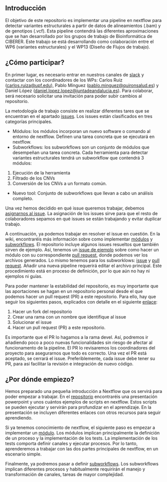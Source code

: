 ## Introducción

El objetivo de este repositorio es implementar una pipeline en nextflow para detectar variantes estructurales a partir de datos de alineamientos (.bam) y de genotipos (.vcf). Esta pipeline contendrá las diferentes aproximaciones que se han desarrollado por los grupos de trabajo de Bioinformática de CIBERER. Este trabajo se está desarrollando como colaboración entre el WP6 (variantes estructurales) y el WP13 (Diseño de Flujos de trabajo). 

## ¿Cómo participar?

En primer lugar, es necesario entrar en nuestros canales de [slack](https://join.slack.com/t/bioinfo2021wp2/shared_invite/zt-r3pt4pgg-dDiXcO4ZiJbFbIls73uBVg) y contactar con los coordinadores de los WPs: Carlos Ruiz ([carlos.ruiza@upf.edu](mailto:carlos.ruiza@upf.edu)), Pablo Mínguez ([pablo.minguez@quironsalud.es](mailto:pablo.minguez@quironsalud.es)) y Daniel López ([daniel.lopez.lopez@juntadeandalucia.es](mailto:daniel.lopez.lopez@juntadeandalucia.es)). Para colaborar, será necesario solicitar una invitación para poder  subir cambios al repositorio. 

La metodología de trabajo consiste en realizar diferentes tares que se encuentran en el apartado [issues](https://github.com/yocra3/structural_variants_ciberer/issues). Los issues están clasificados en tres categorías principales.

- Módulos: los módulos incorporan un nuevo software o comando al entorno de nextflow. Definen una tarea concreta que se ejecutará en nextflow. 
- Subworkflows: los subworkflows son un conjunto de módulos que desempeñan una tarea concreta. Cada herramienta para detectar variantes estructurales tendrá un subworkflow que contendrá 3 módulos:
1. Ejecución de la herramienta
2. Filtrado de los CNVs
3. Conversión de los CNVs a un formato común.
- Nuevo tool: Conjunto de subworkflows que llevan a cabo un análisis completo. 

Una vez hemos decidido en qué issue queremos trabajar, debemos [asignarnos al issue](https://docs.github.com/en/issues/tracking-your-work-with-issues/managing-issues/assigning-issues-and-pull-requests-to-other-github-users#assigning-an-individual-issue-or-pull-request). La asignación de los issues sirve para que el resto de colaboradores sepamos en qué issues se están trabajando y evitar duplicar trabajo. 

A continuación, ya podemos trabajar en resolver el issue en cuestión. En la wiki, encontraréis más información sobre como implementar [módulos](https://github.com/yocra3/structural_variants_ciberer/blob/master/docs/new_modules.md) y [subworkflows](https://github.com/yocra3/structural_variants_ciberer/blob/master/docs/new_subworkflows.md). El repositorio incluye algunos issues resueltos que también sirven de ejemplo. Así, tenemos un [issue de ejemplo](https://github.com/yocra3/structural_variants_ciberer/issues/1) sobre como hacer un módulo con su correspondiente [pull request](https://github.com/yocra3/structural_variants_ciberer/pull/6), donde podemos ver los archivos generados. Lo mismo tenemos para los subworklows: [issue](https://github.com/yocra3/structural_variants_ciberer/issues/10) y [pull request](https://github.com/yocra3/structural_variants_ciberer/pull/11). Añadir una nueva pipeline requerirá editar el archivo principal. Este procedimiento está en proceso de definición, por lo que aún no hay ni ejemplos ni guías.


Para poder mantener la estabilidad del repositorio, es muy importante que las aportaciones se hagan en un repositorio personal desde el que podemos hacer un pull request (PR) a este repositorio. Para ello, hay que seguir los siguientes pasos, explicados con detalle en el siguiente [enlace](https://www.freecodecamp.org/espanol/news/como-hacer-tu-primer-pull-request-en-github/):

1. Hacer un fork del repositorio
2. Crear una rama con un nombre que identifique al issue
3. Solucionar el issue
4. Hacer un pull request (PR) a este repositorio. 

Es importante que el PR lo hagamos a la rama devel. Así, podremos ir añadiendo poco a poco nuevas funcionalidades sin riesgo de afectar al funcionamento de la pipeline. El PR lo revisaremos los coordinadores del proyecto para asegurarnos que todo es correcto. Una vez el PR está aceptado, se cerrará el issue. Preferiblemente, cada issue debe tener su PR, para así facilitar la revisión e integración de nuevo código.

## ¿Por dónde empiezo?

Hemos preparado una pequeña introducción a Nextflow que os servirá para poder empezar a trabajar. En el [repositorio](https://github.com/yocra3/nextflow_introduction/) encontraréis una presentación powerpoint y unos cuántos ejemplos de scripts en nextflow. Estos scripts se pueden ejecutar y servirán para profundizar en el aprendizaje. En la presentación se incluyen diferentes enlaces con otros recursos para seguir aprendiendo.

Si ya tenemos conocimiento de nextflow, el siguiente paso es empezar a implementar un [módulo](https://github.com/yocra3/structural_variants_ciberer/blob/master/docs/new_modules.md). Los módulos implican principalmente la definición de un proceso y la implementación de los tests. La implementación de los tests comporta definir canales y ejecutar procesos. Por lo tanto, aprenderemos a trabajar con las dos partes principales de nextflow, en un escenario simple.

Finalmente, ya podremos pasar a definir [subworkflows](https://github.com/yocra3/structural_variants_ciberer/blob/master/docs/new_subworkflows.md). Los subworkflows implican diferentes procesos y habitualmente requirirán el manejo y transformación de canales, tareas de mayor complejidad.
